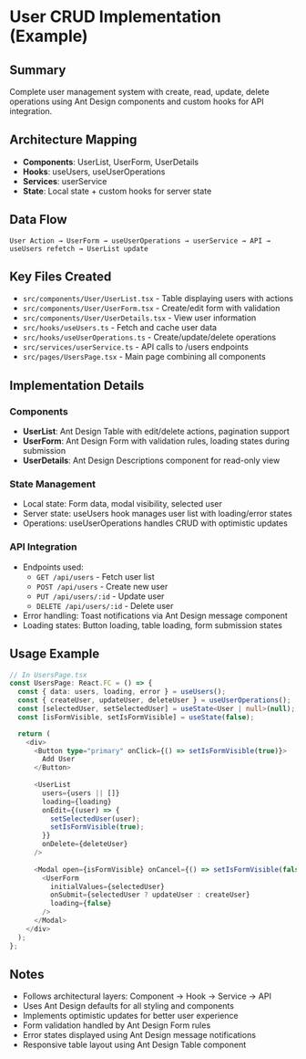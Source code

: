 # User CRUD Implementation (Example)

## Summary
Complete user management system with create, read, update, delete operations using Ant Design components and custom hooks for API integration.

## Architecture Mapping
- **Components**: UserList, UserForm, UserDetails
- **Hooks**: useUsers, useUserOperations  
- **Services**: userService
- **State**: Local state + custom hooks for server state

## Data Flow
```
User Action → UserForm → useUserOperations → userService → API → useUsers refetch → UserList update
```

## Key Files Created
- `src/components/User/UserList.tsx` - Table displaying users with actions
- `src/components/User/UserForm.tsx` - Create/edit form with validation
- `src/components/User/UserDetails.tsx` - View user information
- `src/hooks/useUsers.ts` - Fetch and cache user data
- `src/hooks/useUserOperations.ts` - Create/update/delete operations
- `src/services/userService.ts` - API calls to /users endpoints
- `src/pages/UsersPage.tsx` - Main page combining all components

## Implementation Details

### Components
- **UserList**: Ant Design Table with edit/delete actions, pagination support
- **UserForm**: Ant Design Form with validation rules, loading states during submission
- **UserDetails**: Ant Design Descriptions component for read-only view

### State Management  
- Local state: Form data, modal visibility, selected user
- Server state: useUsers hook manages user list with loading/error states
- Operations: useUserOperations handles CRUD with optimistic updates

### API Integration
- Endpoints used: 
  - `GET /api/users` - Fetch user list
  - `POST /api/users` - Create new user
  - `PUT /api/users/:id` - Update user
  - `DELETE /api/users/:id` - Delete user
- Error handling: Toast notifications via Ant Design message component
- Loading states: Button loading, table loading, form submission states

## Usage Example
```typescript
// In UsersPage.tsx
const UsersPage: React.FC = () => {
  const { data: users, loading, error } = useUsers();
  const { createUser, updateUser, deleteUser } = useUserOperations();
  const [selectedUser, setSelectedUser] = useState<User | null>(null);
  const [isFormVisible, setIsFormVisible] = useState(false);

  return (
    <div>
      <Button type="primary" onClick={() => setIsFormVisible(true)}>
        Add User
      </Button>
      
      <UserList 
        users={users || []} 
        loading={loading} 
        onEdit={(user) => {
          setSelectedUser(user);
          setIsFormVisible(true);
        }}
        onDelete={deleteUser}
      />
      
      <Modal open={isFormVisible} onCancel={() => setIsFormVisible(false)}>
        <UserForm 
          initialValues={selectedUser}
          onSubmit={selectedUser ? updateUser : createUser}
          loading={false}
        />
      </Modal>
    </div>
  );
};
```

## Notes
- Follows architectural layers: Component → Hook → Service → API
- Uses Ant Design defaults for all styling and components
- Implements optimistic updates for better user experience
- Form validation handled by Ant Design Form rules
- Error states displayed using Ant Design message notifications
- Responsive table layout using Ant Design Table component